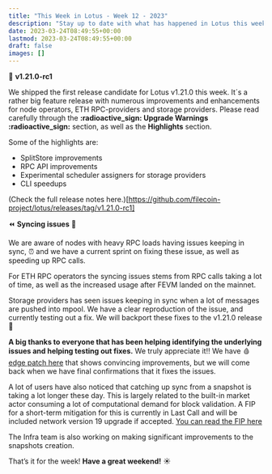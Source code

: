 ```yaml
---
title: "This Week in Lotus - Week 12 - 2023"
description: "Stay up to date with what has happened in Lotus this week"
date: 2023-03-24T08:49:55+00:00
lastmod: 2023-03-24T08:49:55+00:00
draft: false
images: []
---
```


:ship: **v1.21.0-rc1**

We shipped the first release candidate for Lotus v1.21.0 this week. It´s a rather big feature release with numerous improvements and enhancements for node operators, ETH RPC-providers and storage providers.
Please read carefully through the **:radioactive_sign: Upgrade Warnings :radioactive_sign:** section, as well as the **Highlights** section.

Some of the highlights are:

- SplitStore improvements
- RPC API improvements
- Experimental scheduler assigners for storage providers
- CLI speedups

(Check the full release notes here.)[https://github.com/filecoin-project/lotus/releases/tag/v1.21.0-rc1]

:rewind: **Syncing issues** :runner:

We are aware of nodes with heavy RPC loads having issues keeping in sync, :alarm_clock: and we have a current sprint on fixing these issue, as well as speeding up RPC calls.

For ETH RPC operators the syncing issues stems from RPC calls taking a lot of time, as well as the increased usage after FEVM landed on the mainnet.

Storage providers has seen issues keeping in sync when a lot of messages are pushed into mpool. We have a clear reproduction of the issue, and currently testing out a fix. We will backport these fixes to the v1.21.0 release :monorail:

**A big thanks to everyone that has been helping identifying the underlying issues and helping testing out fixes.** We truly appreciate it!! We have :drop_of_blood: [edge patch here](https://github.com/filecoin-project/lotus/releases/tag/v1.21.0-rpc-p01) that shows convincing improvements, but we will come back when we have final confirmations that it fixes the issues.

A lot of users have also noticed that catching up sync from a snapshot is taking a lot longer these day. This is largely related to the built-in market actor consuming a lot of computational demand for block validation. A FIP for a short-term mitigation for this is currently in Last Call and will be included network version 19 upgrade if accepted. [You can read the FIP here](https://github.com/filecoin-project/FIPs/blob/master/FIPS/fip-0060.md)

The Infra team is also working on making significant improvements to the snapshots creation.

That’s it for the week! **Have a great weekend!** :sunny: